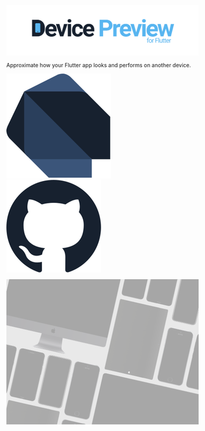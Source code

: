 
![Github](./images/logo.png ':size=500')

Approximate how your Flutter app looks and performs on another device.

<div class='cover-buttons'>
    <a alt='View on pub' title='View on pub' href='https://pub.dev/packages/device_preview'>
        <img class='social-icon' src='./images/pub_logo.svg' />
    </a>
    <a alt='View on GitHub' title='View on GitHub' href='https://github.com/aloisdeniel/flutter_device_preview'>
        <img class='social-icon' src='./images/github_logo.svg' />
    </a>
</div>

<div class="scroll-indicator-container">
<div class="scroll-indicator">

<!-- background color -->

![](images/cover.png)